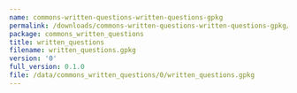 ```yaml
---
name: commons-written-questions-written-questions-gpkg
permalink: /downloads/commons-written-questions-written-questions-gpkg/0
package: commons_written_questions
title: written_questions
filename: written_questions.gpkg
version: '0'
full_version: 0.1.0
file: /data/commons_written_questions/0/written_questions.gpkg
---
```

